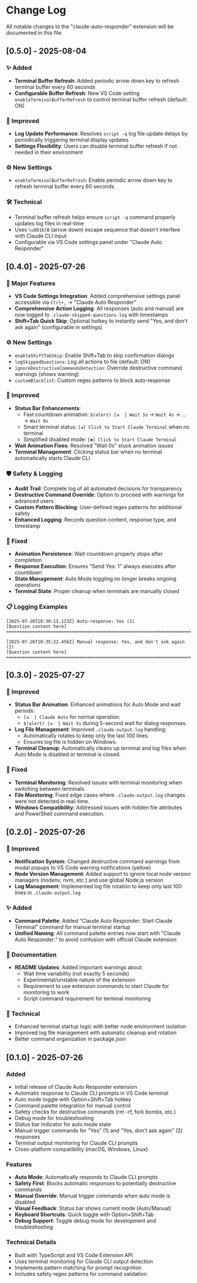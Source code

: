 # Change Log

All notable changes to the "claude-auto-responder" extension will be documented in this file.

## [0.5.0] - 2025-08-04

### ✨ Added
- **Terminal Buffer Refresh**: Added periodic arrow down key to refresh terminal buffer every 60 seconds
- **Configurable Buffer Refresh**: New VS Code setting `enableTerminalBufferRefresh` to control terminal buffer refresh (default: ON)

### 🔧 Improved
- **Log Update Performance**: Resolves `script -q` log file update delays by periodically triggering terminal display updates
- **Settings Flexibility**: Users can disable terminal buffer refresh if not needed in their environment

### ⚙️ New Settings
- `enableTerminalBufferRefresh`: Enable periodic arrow down key to refresh terminal buffer every 60 seconds

### 🛠️ Technical
- Terminal buffer refresh helps ensure `script -q` command properly updates log files in real-time
- Uses `\u001b[B` (arrow down) escape sequence that doesn't interfere with Claude CLI input
- Configurable via VS Code settings panel under "Claude Auto Responder"

## [0.4.0] - 2025-07-26

### 🎯 Major Features

- **VS Code Settings Integration**: Added comprehensive settings panel accessible via `Ctrl+,` → "Claude Auto Responder"
- **Comprehensive Action Logging**: All responses (auto and manual) are now logged to `.claude-skipped-questions.log` with timestamps
- **Shift+Tab Quick Skip**: Optional hotkey to instantly send "Yes, and don't ask again" (configurable in settings)


### ⚙️ New Settings
- `enableShiftTabSkip`: Enable Shift+Tab to skip confirmation dialogs
- `logSkippedQuestions`: Log all actions to file (default: ON)
- `ignoreDestructiveCommandsDetection`: Override destructive command warnings (shows warning)
- `customBlacklist`: Custom regex patterns to block auto-response

### 🔧 Improved
- **Status Bar Enhancements**:
  - Fast countdown animation: `$(alert) [⇉  ] Wait 5s` → `Wait 4s` → ... → `Wait 0s`
  - Smart terminal status: `[⇉] Click to Start Claude Terminal` when no terminal
  - Simplified disabled mode: `[✽] Click to Start Claude Terminal`
- **Wait Animation Fixes**: Resolved "Wait 0s" stuck animation issues
- **Terminal Management**: Clicking status bar when no terminal automatically starts Claude CLI

### 🛡️ Safety & Logging
- **Audit Trail**: Complete log of all automated decisions for transparency
- **Destructive Command Override**: Option to proceed with warnings for advanced users
- **Custom Pattern Blocking**: User-defined regex patterns for additional safety
- **Enhanced Logging**: Records question content, response type, and timestamp

### 🐛 Fixed
- **Animation Persistence**: Wait countdown properly stops after completion
- **Response Execution**: Ensures "Send Yes: 1" always executes after countdown
- **State Management**: Auto Mode toggling no longer breaks ongoing operations
- **Terminal State**: Proper cleanup when terminals are manually closed

### 📋 Logging Examples
```
[2025-07-26T10:30:15.123Z] Auto-response: Yes (1)
[Question content here]
================================================================================

[2025-07-26T10:35:22.456Z] Manual response: Yes, and don't ask again (2)
[Question content here]
================================================================================
```

## [0.3.0] - 2025-07-27

### 🔧 Improved
- **Status Bar Animation**: Enhanced animations for Auto Mode and wait periods:
  - `[⇉  ] Claude Auto` for normal operation.
  - `$(alert) [⇉  ] Wait Xs` during 5-second wait for dialog responses.
- **Log File Management**: Improved `.claude-output.log` handling:
  - Automatically rotates to keep only the last 100 lines.
  - Ensures log file is hidden on Windows.
- **Terminal Cleanup**: Automatically cleans up terminal and log files when Auto Mode is disabled or terminal is closed.

### 🐛 Fixed
- **Terminal Monitoring**: Resolved issues with terminal monitoring when switching between terminals.
- **File Monitoring**: Fixed edge cases where `.claude-output.log` changes were not detected in real-time.
- **Windows Compatibility**: Addressed issues with hidden file attributes and PowerShell command execution.

## [0.2.0] - 2025-07-26

### 🔧 Improved
- **Notification System**: Changed destructive command warnings from modal popups to VS Code warning notifications (yellow)
- **Node Version Management**: Added support to ignore local node version managers (nodenv, nvm, etc.) and use global Node.js version
- **Log Management**: Implemented log file rotation to keep only last 100 lines in `.claude-output.log`

### ✨ Added
- **Command Palette**: Added "Claude Auto Responder: Start Claude Terminal" command for manual terminal startup
- **Unified Naming**: All command palette entries now start with "Claude Auto Responder:" to avoid confusion with official Claude extension

### 📖 Documentation
- **README Updates**: Added important warnings about:
  - Wait time variability (not exactly 5 seconds)
  - Experimental/unstable nature of the extension
  - Requirement to use extension commands to start Claude for monitoring to work
  - Script command requirement for terminal monitoring

### 🔧 Technical
- Enhanced terminal startup logic with better node environment isolation
- Improved log file management with automatic cleanup and rotation
- Better command organization in package.json

## [0.1.0] - 2025-07-26

### Added
- Initial release of Claude Auto Responder extension
- Automatic response to Claude CLI prompts in VS Code terminal
- Auto mode toggle with Option+Shift+Tab hotkey
- Command palette integration for manual control
- Safety checks for destructive commands (rm -rf, fork bombs, etc.)
- Debug mode for troubleshooting
- Status bar indicator for auto mode state
- Manual trigger commands for "Yes" (1) and "Yes, don't ask again" (2) responses
- Terminal output monitoring for Claude CLI prompts
- Cross-platform compatibility (macOS, Windows, Linux)

### Features
- **Auto Mode**: Automatically responds to Claude CLI prompts
- **Safety First**: Blocks automatic responses to potentially destructive commands
- **Manual Override**: Manual trigger commands when auto mode is disabled
- **Visual Feedback**: Status bar shows current mode (Auto/Manual)
- **Keyboard Shortcuts**: Quick toggle with Option+Shift+Tab
- **Debug Support**: Toggle debug mode for development and troubleshooting

### Technical Details
- Built with TypeScript and VS Code Extension API
- Uses terminal monitoring for Claude CLI output detection
- Implements pattern matching for prompt recognition
- Includes safety regex patterns for command validation